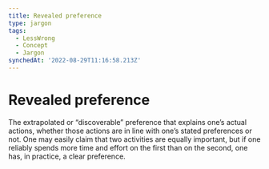 ```yaml
---
title: Revealed preference
type: jargon
tags:
  - LessWrong
  - Concept
  - Jargon
synchedAt: '2022-08-29T11:16:58.213Z'
---
```

# Revealed preference



The extrapolated or “discoverable” preference that explains one’s actual actions, whether those actions are in line with one’s stated preferences or not. One may easily claim that two activities are equally important, but if one reliably spends more time and effort on the first than on the second, one has, in practice, a clear preference.  
 